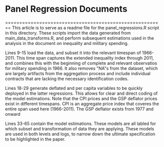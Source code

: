 # Panel Regression Documents
========================================================
This article is to serve as a readme file for the panel_regressions.R script in this directory.  These scripts import the data generated from main_data_transforms.R, and perform subsequent estimations used in the analysis in the document on inequality and military spending. 

Lines 9-15 load the data, and subset it into the relevant timespan of 1966-2011.  This time span captures the extended inequality index through 2011, and combines this with the beginning of complete and relevant observatios for military spending in 1966.  It also removes "NA"s from the dataset, which are largely artifacts from the aggregation process and include individual contracts that are lacking the necessary identification codes. 

Lines 18-29 generate deflated and per capita variables to be quickly deployed in the latter regressions.  This allows for clear and direct coding of the model estimations. Note that the CPI prices and the GSP deflator prices exist in different timespans.  CPI is an aggregate price index that coveres the entire span used here (1966-2011).  The GSP deflator exists from 1977 and onward

Lines 33-65 contain the model estimations.  These models are all labled for which subset and transformation of data they are applying.  These models are used in both levels and logs, to narrow down the ultimate specification to be highlighted in the paper.  


